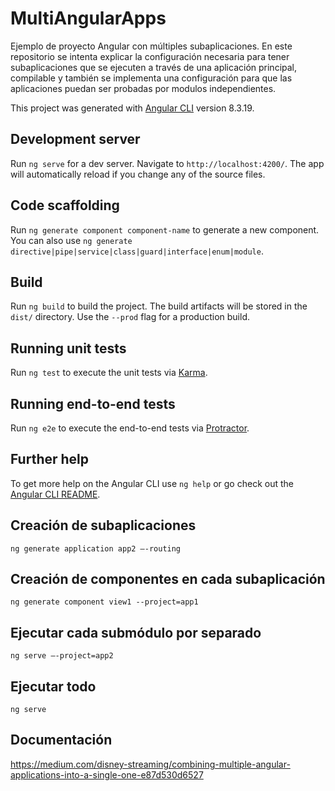 # MultiAngularApps

Ejemplo de proyecto Angular con múltiples subaplicaciones. En este repositorio se intenta explicar la configuración necesaria para tener subaplicaciones que se ejecuten a través de una aplicación principal, compilable y también se implementa una configuración para que las aplicaciones puedan ser probadas por modulos independientes.

This project was generated with [Angular CLI](https://github.com/angular/angular-cli) version 8.3.19.

## Development server

Run `ng serve` for a dev server. Navigate to `http://localhost:4200/`. The app will automatically reload if you change any of the source files.

## Code scaffolding

Run `ng generate component component-name` to generate a new component. You can also use `ng generate directive|pipe|service|class|guard|interface|enum|module`.

## Build

Run `ng build` to build the project. The build artifacts will be stored in the `dist/` directory. Use the `--prod` flag for a production build.

## Running unit tests

Run `ng test` to execute the unit tests via [Karma](https://karma-runner.github.io).

## Running end-to-end tests

Run `ng e2e` to execute the end-to-end tests via [Protractor](http://www.protractortest.org/).

## Further help

To get more help on the Angular CLI use `ng help` or go check out the [Angular CLI README](https://github.com/angular/angular-cli/blob/master/README.md).

## Creación de subaplicaciones

`ng generate application app2 –-routing`

## Creación de componentes en cada subaplicación

`ng generate component view1 --project=app1`

## Ejecutar cada submódulo por separado

`ng serve –-project=app2`

## Ejecutar todo

`ng serve`

## Documentación

https://medium.com/disney-streaming/combining-multiple-angular-applications-into-a-single-one-e87d530d6527